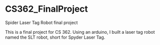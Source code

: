 # CS362_FinalProject
Spider Laser Tag Robot final project

This is a final project for CS 362. Using an arduino, I built a laser tag robot named the SLT robot, short for Spyder Laser Tag.
